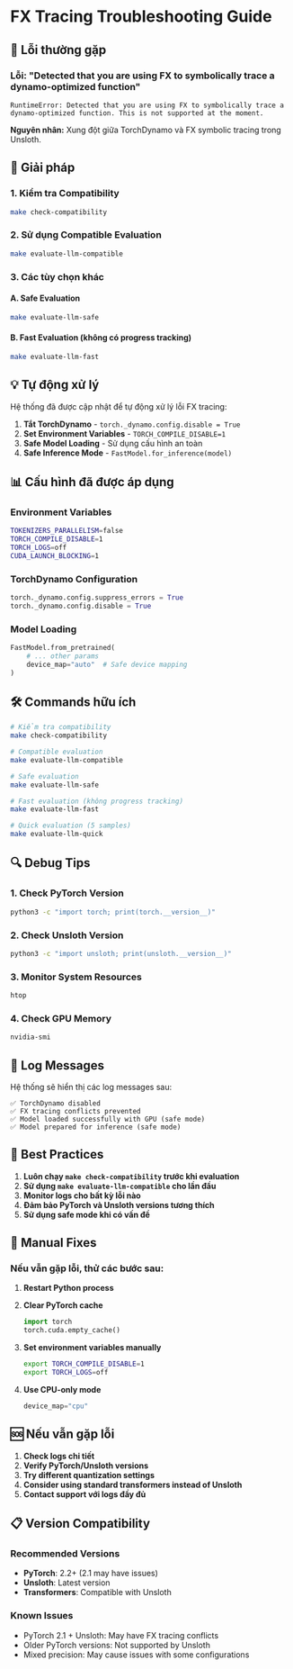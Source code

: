 # FX Tracing Troubleshooting Guide

## 🚨 Lỗi thường gặp

### Lỗi: "Detected that you are using FX to symbolically trace a dynamo-optimized function"

```
RuntimeError: Detected that you are using FX to symbolically trace a dynamo-optimized function. This is not supported at the moment.
```

**Nguyên nhân:** Xung đột giữa TorchDynamo và FX symbolic tracing trong Unsloth.

## 🔧 Giải pháp

### 1. Kiểm tra Compatibility
```bash
make check-compatibility
```

### 2. Sử dụng Compatible Evaluation
```bash
make evaluate-llm-compatible
```

### 3. Các tùy chọn khác

#### A. Safe Evaluation
```bash
make evaluate-llm-safe
```

#### B. Fast Evaluation (không có progress tracking)
```bash
make evaluate-llm-fast
```

## 💡 Tự động xử lý

Hệ thống đã được cập nhật để tự động xử lý lỗi FX tracing:

1. **Tắt TorchDynamo** - `torch._dynamo.config.disable = True`
2. **Set Environment Variables** - `TORCH_COMPILE_DISABLE=1`
3. **Safe Model Loading** - Sử dụng cấu hình an toàn
4. **Safe Inference Mode** - `FastModel.for_inference(model)`

## 📊 Cấu hình đã được áp dụng

### Environment Variables
```bash
TOKENIZERS_PARALLELISM=false
TORCH_COMPILE_DISABLE=1
TORCH_LOGS=off
CUDA_LAUNCH_BLOCKING=1
```

### TorchDynamo Configuration
```python
torch._dynamo.config.suppress_errors = True
torch._dynamo.config.disable = True
```

### Model Loading
```python
FastModel.from_pretrained(
    # ... other params
    device_map="auto"  # Safe device mapping
)
```

## 🛠️ Commands hữu ích

```bash
# Kiểm tra compatibility
make check-compatibility

# Compatible evaluation
make evaluate-llm-compatible

# Safe evaluation
make evaluate-llm-safe

# Fast evaluation (không progress tracking)
make evaluate-llm-fast

# Quick evaluation (5 samples)
make evaluate-llm-quick
```

## 🔍 Debug Tips

### 1. Check PyTorch Version
```bash
python3 -c "import torch; print(torch.__version__)"
```

### 2. Check Unsloth Version
```bash
python3 -c "import unsloth; print(unsloth.__version__)"
```

### 3. Monitor System Resources
```bash
htop
```

### 4. Check GPU Memory
```bash
nvidia-smi
```

## 📝 Log Messages

Hệ thống sẽ hiển thị các log messages sau:

```
✅ TorchDynamo disabled
✅ FX tracing conflicts prevented
✅ Model loaded successfully with GPU (safe mode)
✅ Model prepared for inference (safe mode)
```

## 🎯 Best Practices

1. **Luôn chạy `make check-compatibility` trước khi evaluation**
2. **Sử dụng `make evaluate-llm-compatible` cho lần đầu**
3. **Monitor logs cho bất kỳ lỗi nào**
4. **Đảm bảo PyTorch và Unsloth versions tương thích**
5. **Sử dụng safe mode khi có vấn đề**

## 🔧 Manual Fixes

### Nếu vẫn gặp lỗi, thử các bước sau:

1. **Restart Python process**
2. **Clear PyTorch cache**
   ```python
   import torch
   torch.cuda.empty_cache()
   ```

3. **Set environment variables manually**
   ```bash
   export TORCH_COMPILE_DISABLE=1
   export TORCH_LOGS=off
   ```

4. **Use CPU-only mode**
   ```python
   device_map="cpu"
   ```

## 🆘 Nếu vẫn gặp lỗi

1. **Check logs chi tiết**
2. **Verify PyTorch/Unsloth versions**
3. **Try different quantization settings**
4. **Consider using standard transformers instead of Unsloth**
5. **Contact support với logs đầy đủ**

## 📋 Version Compatibility

### Recommended Versions
- **PyTorch**: 2.2+ (2.1 may have issues)
- **Unsloth**: Latest version
- **Transformers**: Compatible with Unsloth

### Known Issues
- PyTorch 2.1 + Unsloth: May have FX tracing conflicts
- Older PyTorch versions: Not supported by Unsloth
- Mixed precision: May cause issues with some configurations
